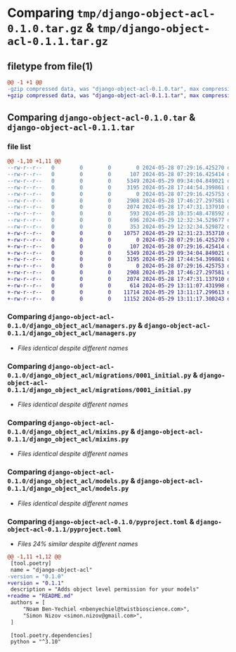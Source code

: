 # Comparing `tmp/django-object-acl-0.1.0.tar.gz` & `tmp/django-object-acl-0.1.1.tar.gz`

## filetype from file(1)

```diff
@@ -1 +1 @@
-gzip compressed data, was "django-object-acl-0.1.0.tar", max compression
+gzip compressed data, was "django-object-acl-0.1.1.tar", max compression
```

## Comparing `django-object-acl-0.1.0.tar` & `django-object-acl-0.1.1.tar`

### file list

```diff
@@ -1,10 +1,11 @@
--rw-r--r--   0        0        0        0 2024-05-28 07:29:16.425270 django-object-acl-0.1.0/django_object_acl/__init__.py
--rw-r--r--   0        0        0      107 2024-05-28 07:29:16.425414 django-object-acl-0.1.0/django_object_acl/apps.py
--rw-r--r--   0        0        0     5349 2024-05-29 09:34:04.849021 django-object-acl-0.1.0/django_object_acl/managers.py
--rw-r--r--   0        0        0     3195 2024-05-28 17:44:54.399861 django-object-acl-0.1.0/django_object_acl/migrations/0001_initial.py
--rw-r--r--   0        0        0        0 2024-05-28 07:29:16.425753 django-object-acl-0.1.0/django_object_acl/migrations/__init__.py
--rw-r--r--   0        0        0     2908 2024-05-28 17:46:27.297581 django-object-acl-0.1.0/django_object_acl/mixins.py
--rw-r--r--   0        0        0     2074 2024-05-28 17:47:31.137910 django-object-acl-0.1.0/django_object_acl/models.py
--rw-r--r--   0        0        0      593 2024-05-28 10:35:48.478592 django-object-acl-0.1.0/pyproject.toml
--rw-r--r--   0        0        0      696 2024-05-29 12:32:34.529677 django-object-acl-0.1.0/setup.py
--rw-r--r--   0        0        0      353 2024-05-29 12:32:34.529872 django-object-acl-0.1.0/PKG-INFO
+-rw-r--r--   0        0        0    10757 2024-05-29 12:31:23.353710 django-object-acl-0.1.1/README.md
+-rw-r--r--   0        0        0        0 2024-05-28 07:29:16.425270 django-object-acl-0.1.1/django_object_acl/__init__.py
+-rw-r--r--   0        0        0      107 2024-05-28 07:29:16.425414 django-object-acl-0.1.1/django_object_acl/apps.py
+-rw-r--r--   0        0        0     5349 2024-05-29 09:34:04.849021 django-object-acl-0.1.1/django_object_acl/managers.py
+-rw-r--r--   0        0        0     3195 2024-05-28 17:44:54.399861 django-object-acl-0.1.1/django_object_acl/migrations/0001_initial.py
+-rw-r--r--   0        0        0        0 2024-05-28 07:29:16.425753 django-object-acl-0.1.1/django_object_acl/migrations/__init__.py
+-rw-r--r--   0        0        0     2908 2024-05-28 17:46:27.297581 django-object-acl-0.1.1/django_object_acl/mixins.py
+-rw-r--r--   0        0        0     2074 2024-05-28 17:47:31.137910 django-object-acl-0.1.1/django_object_acl/models.py
+-rw-r--r--   0        0        0      614 2024-05-29 13:11:07.431998 django-object-acl-0.1.1/pyproject.toml
+-rw-r--r--   0        0        0    11714 2024-05-29 13:11:17.299613 django-object-acl-0.1.1/setup.py
+-rw-r--r--   0        0        0    11152 2024-05-29 13:11:17.300243 django-object-acl-0.1.1/PKG-INFO
```

### Comparing `django-object-acl-0.1.0/django_object_acl/managers.py` & `django-object-acl-0.1.1/django_object_acl/managers.py`

 * *Files identical despite different names*

### Comparing `django-object-acl-0.1.0/django_object_acl/migrations/0001_initial.py` & `django-object-acl-0.1.1/django_object_acl/migrations/0001_initial.py`

 * *Files identical despite different names*

### Comparing `django-object-acl-0.1.0/django_object_acl/mixins.py` & `django-object-acl-0.1.1/django_object_acl/mixins.py`

 * *Files identical despite different names*

### Comparing `django-object-acl-0.1.0/django_object_acl/models.py` & `django-object-acl-0.1.1/django_object_acl/models.py`

 * *Files identical despite different names*

### Comparing `django-object-acl-0.1.0/pyproject.toml` & `django-object-acl-0.1.1/pyproject.toml`

 * *Files 24% similar despite different names*

```diff
@@ -1,11 +1,12 @@
 [tool.poetry]
 name = "django-object-acl"
-version = "0.1.0"
+version = "0.1.1"
 description = "Adds object level permission for your models"
+readme = "README.md"
 authors = [
     "Noam Ben-Yechiel <nbenyechiel@twistbioscience.com>",
     "Simon Nizov <simon.nizov@gmail.com>",
 ]
 
 [tool.poetry.dependencies]
 python = "^3.10"
```

